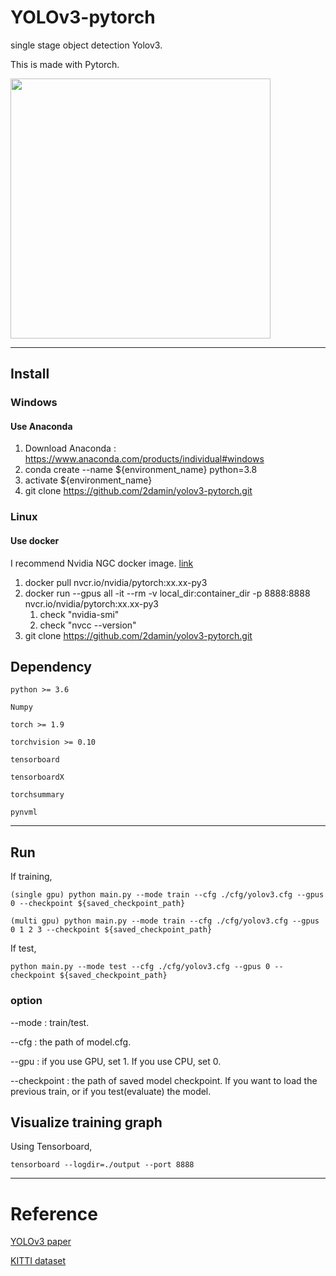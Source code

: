 # YOLOv3-pytorch

single stage object detection Yolov3.

This is made with Pytorch.


<img src=https://production-media.paperswithcode.com/methods/Screen_Shot_2020-06-24_at_12.52.19_PM_awcwYBa.png width=416>

----------------------------

## Install

### Windows

#### Use Anaconda

1. Download Anaconda : https://www.anaconda.com/products/individual#windows
2. conda create --name ${environment_name} python=3.8
3. activate ${environment_name}
4. git clone https://github.com/2damin/yolov3-pytorch.git


### Linux

#### Use docker

I recommend Nvidia NGC docker image. [link](https://catalog.ngc.nvidia.com/orgs/nvidia/containers/pytorch)

1. docker pull nvcr.io/nvidia/pytorch:xx.xx-py3
2. docker run --gpus all -it --rm -v local_dir:container_dir -p 8888:8888 nvcr.io/nvidia/pytorch:xx.xx-py3
   1. check "nvidia-smi"
   2. check "nvcc --version"
3. git clone https://github.com/2damin/yolov3-pytorch.git


## Dependency

```
python >= 3.6

Numpy

torch >= 1.9

torchvision >= 0.10

tensorboard

tensorboardX

torchsummary

pynvml
```

-------------------

## Run

If training,

```{r, engine='bash', count_lines}
(single gpu) python main.py --mode train --cfg ./cfg/yolov3.cfg --gpus 0 --checkpoint ${saved_checkpoint_path}

(multi gpu) python main.py --mode train --cfg ./cfg/yolov3.cfg --gpus 0 1 2 3 --checkpoint ${saved_checkpoint_path}
```

If test,

```{r, engine='bash', count_lines}
python main.py --mode test --cfg ./cfg/yolov3.cfg --gpus 0 --checkpoint ${saved_checkpoint_path}
```

### option

--mode : train/test.

--cfg : the path of model.cfg.

--gpu : if you use GPU, set 1. If you use CPU, set 0.

--checkpoint : the path of saved model checkpoint. If you want to load the previous train, or if you test(evaluate) the model.



## Visualize training graph

Using Tensorboard,

```{r, engine='bash', count_lines}
tensorboard --logdir=./output --port 8888
```

-------------------------

# Reference

[YOLOv3 paper](https://arxiv.org/abs/1804.02767)

[KITTI dataset](http://www.cvlibs.net/datasets/kitti/eval_object.php?obj_benchmark=2d)